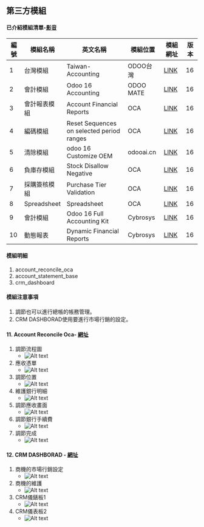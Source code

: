 ## 第三方模組
#### 已介紹模組清單-[影音](https://www.youtube.com/playlist?list=PLPlseJ8VGl6LKAYSBT3DVLvThfDZLE1XW)
|編號|模組名稱|英文名稱|模組位置|模組網址|版本|
|--|--|--|--|--|--|
|1|台灣模組|Taiwan-Accounting|ODOO台灣|[LINK](https://apps.odoo.com/apps/modules/14.0/l10n_tw/)|16|
|2|會計模組|Odoo 16 Accounting|ODOO MATE|[LINK](https://apps.odoo.com/apps/modules/16.0/om_account_accountant/)|16|
|3|會計報表模組|Account Financial Reports|OCA|[LINK](https://apps.odoo.com/apps/modules/16.0/account_financial_report/)|16|
|4|編碼模組|Reset Sequences on selected period ranges|OCA|[LINK](https://apps.odoo.com/apps/modules/16.0/sequence_reset_period/)|16|
|5|清除模組|odoo 16 Customize OEM|odooai.cn|[LINK](https://apps.odoo.com/apps/modules/16.0/app_odoo_customize/)|16|
|6|負庫存模組|Stock Disallow Negative|OCA|[LINK](https://apps.odoo.com/apps/modules/16.0/stock_no_negative/)|16|
|7|採購簽核模組|Purchase Tier Validation|OCA|[LINK](https://apps.odoo.com/apps/modules/16.0/purchase_tier_validation/)|16|
|8|Spreadsheet|Spreadsheet|OCA|[LINK](https://github.com/OCA/spreadsheet)|16|
|9|會計模組|Odoo 16 Full Accounting Kit|Cybrosys|[LINK](https://apps.odoo.com/apps/modules/16.0/base_accounting_kit/)|16|
|10|動態報表|Dynamic Financial Reports|Cybrosys|[LINK](https://apps.odoo.com/apps/modules/16.0/dynamic_accounts_report/)|16|


#### 模組明細
1. account_reconcile_oca
2. account_statement_base
3. crm_dashboard

#### 模組注意事項
1. 調節也可以進行總帳的帳務管理。
2. CRM DASHBORAD使用要進行市場行銷的設定。

#### 11. Account Reconcile Oca- [網址](https://apps.odoo.com/apps/modules/16.0/account_reconcile_oca/)
1. 調節流程圖
   + ![Alt text](https://github.com/ksharry/odoo-repository/blob/main/pic/E1131.png?raw=true)
2. 應收憑單
   + ![Alt text](https://github.com/ksharry/odoo-repository/blob/main/pic/E1133.png?raw=true)
3. 調節位置
   + ![Alt text](https://github.com/ksharry/odoo-repository/blob/main/pic/E1132.png?raw=true)
4. 維護銀行明細
   + ![Alt text](https://github.com/ksharry/odoo-repository/blob/main/pic/E1134.png?raw=true)
2. 調節應收畫面
   + ![Alt text](https://github.com/ksharry/odoo-repository/blob/main/pic/E1135.png?raw=true)
3. 調節銀行手續費
   + ![Alt text](https://github.com/ksharry/odoo-repository/blob/main/pic/E1136.png?raw=true)
4. 調節完成
   + ![Alt text](https://github.com/ksharry/odoo-repository/blob/main/pic/E1137.png?raw=true)

#### 12. CRM DASHBORAD - [網址](https://apps.odoo.com/apps/modules/16.0/crm_dashboard/)
1. 商機的市場行銷設定
   + ![Alt text](https://github.com/ksharry/odoo-repository/blob/main/pic/E1138.png?raw=true)
2. 商機的維護
   + ![Alt text](https://github.com/ksharry/odoo-repository/blob/main/pic/E1139.png?raw=true)
3. CRM儀錶板1
   + ![Alt text](https://github.com/ksharry/odoo-repository/blob/main/pic/E11391.png?raw=true)
4. CRM儀表板2
   + ![Alt text](https://github.com/ksharry/odoo-repository/blob/main/pic/E11392.png?raw=true)

